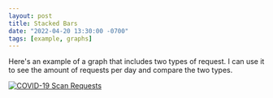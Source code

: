 ```yaml
---
layout: post
title: Stacked Bars
date: "2022-04-20 13:30:00 -0700"
tags: [example, graphs]
---
```


Here's an example of a graph that includes two types of request. I can use it to see the amount of requests per day and compare the two types.

<div class='tableauPlaceholder' id='viz1650752391993' style='position: relative'><noscript><a href='#'><img alt='COVID-19 Scan Requests ' src='https:&#47;&#47;public.tableau.com&#47;static&#47;images&#47;CO&#47;COVID-19ScanRequests&#47;Sheet1&#47;1_rss.png' style='border: none' /></a></noscript>
    <object class='tableauViz'  style='display:none;'><param name='host_url' value='https%3A%2F%2Fpublic.tableau.com%2F' /> <param name='embed_code_version' value='3' /> <param name='site_root' value='' /><param name='name' value='COVID-19ScanRequests&#47;Sheet1' /><param name='tabs' value='no' /><param name='toolbar' value='yes' /><param name='static_image' value='https:&#47;&#47;public.tableau.com&#47;static&#47;images&#47;CO&#47;COVID-19ScanRequests&#47;Sheet1&#47;1.png' /> <param name='animate_transition' value='yes' /><param name='display_static_image' value='yes' /><param name='display_spinner' value='yes' /><param name='display_overlay' value='yes' /><param name='display_count' value='yes' /><param name='language' value='en-US' /></object>
</div>                
<script type='text/javascript'>                    
    var divElement = document.getElementById('viz1650752391993');                    
    var vizElement = divElement.getElementsByTagName('object')[0];                    
    vizElement.style.width='100%';vizElement.style.height=(divElement.offsetWidth*0.75)+'px';                    
    var scriptElement = document.createElement('script');                    
    scriptElement.src = 'https://public.tableau.com/javascripts/api/viz_v1.js';                    
    vizElement.parentNode.insertBefore(scriptElement, vizElement);                
</script>

<!--more-->
